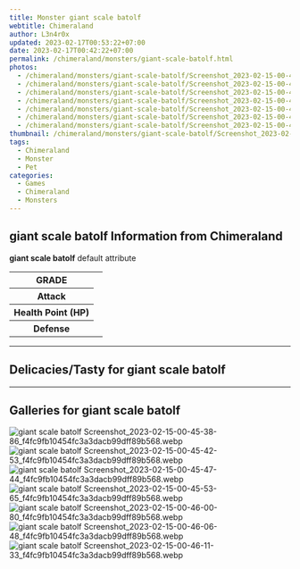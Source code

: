 ```yaml
---
title: Monster giant scale batolf
webtitle: Chimeraland
author: L3n4r0x
updated: 2023-02-17T00:53:22+07:00
date: 2023-02-17T00:42:22+07:00
permalink: /chimeraland/monsters/giant-scale-batolf.html
photos:
  - /chimeraland/monsters/giant-scale-batolf/Screenshot_2023-02-15-00-45-38-86_f4fc9fb10454fc3a3dacb99dff89b568.webp
  - /chimeraland/monsters/giant-scale-batolf/Screenshot_2023-02-15-00-45-42-53_f4fc9fb10454fc3a3dacb99dff89b568.webp
  - /chimeraland/monsters/giant-scale-batolf/Screenshot_2023-02-15-00-45-47-44_f4fc9fb10454fc3a3dacb99dff89b568.webp
  - /chimeraland/monsters/giant-scale-batolf/Screenshot_2023-02-15-00-45-53-65_f4fc9fb10454fc3a3dacb99dff89b568.webp
  - /chimeraland/monsters/giant-scale-batolf/Screenshot_2023-02-15-00-46-00-80_f4fc9fb10454fc3a3dacb99dff89b568.webp
  - /chimeraland/monsters/giant-scale-batolf/Screenshot_2023-02-15-00-46-06-48_f4fc9fb10454fc3a3dacb99dff89b568.webp
  - /chimeraland/monsters/giant-scale-batolf/Screenshot_2023-02-15-00-46-11-33_f4fc9fb10454fc3a3dacb99dff89b568.webp
thumbnail: /chimeraland/monsters/giant-scale-batolf/Screenshot_2023-02-15-00-45-38-86_f4fc9fb10454fc3a3dacb99dff89b568.webp
tags:
  - Chimeraland
  - Monster
  - Pet
categories:
  - Games
  - Chimeraland
  - Monsters
---
```


<section id="bootstrap-wrapper"><link rel="stylesheet" href="https://rawcdn.githack.com/dimaslanjaka/Web-Manajemen/0c3b5aa1813bd4abcd2c11bf3e37928b15c28664/css/bootstrap-5-3-0-alpha3-wrapper.css"/><h2>giant scale batolf Information from Chimeraland</h2><p><b>giant scale batolf</b> default attribute <table><tr><th>GRADE</th><td></td></tr><tr><th>Attack</th><td></td></tr><tr><th>Health Point (HP)</th><td></td></tr><tr><th>Defense</th><td></td></tr></table></p><hr/><h2>Delicacies/Tasty for giant scale batolf</h2><hr/><div id="gallery"><h2>Galleries for giant scale batolf</h2><div class="row"><div class="col-lg-6 col-12"><img src="/chimeraland/monsters/giant-scale-batolf/Screenshot_2023-02-15-00-45-38-86_f4fc9fb10454fc3a3dacb99dff89b568.webp" alt="giant scale batolf Screenshot_2023-02-15-00-45-38-86_f4fc9fb10454fc3a3dacb99dff89b568.webp"/></div><div class="col-lg-6 col-12"><img src="/chimeraland/monsters/giant-scale-batolf/Screenshot_2023-02-15-00-45-42-53_f4fc9fb10454fc3a3dacb99dff89b568.webp" alt="giant scale batolf Screenshot_2023-02-15-00-45-42-53_f4fc9fb10454fc3a3dacb99dff89b568.webp"/></div><div class="col-lg-6 col-12"><img src="/chimeraland/monsters/giant-scale-batolf/Screenshot_2023-02-15-00-45-47-44_f4fc9fb10454fc3a3dacb99dff89b568.webp" alt="giant scale batolf Screenshot_2023-02-15-00-45-47-44_f4fc9fb10454fc3a3dacb99dff89b568.webp"/></div><div class="col-lg-6 col-12"><img src="/chimeraland/monsters/giant-scale-batolf/Screenshot_2023-02-15-00-45-53-65_f4fc9fb10454fc3a3dacb99dff89b568.webp" alt="giant scale batolf Screenshot_2023-02-15-00-45-53-65_f4fc9fb10454fc3a3dacb99dff89b568.webp"/></div><div class="col-lg-6 col-12"><img src="/chimeraland/monsters/giant-scale-batolf/Screenshot_2023-02-15-00-46-00-80_f4fc9fb10454fc3a3dacb99dff89b568.webp" alt="giant scale batolf Screenshot_2023-02-15-00-46-00-80_f4fc9fb10454fc3a3dacb99dff89b568.webp"/></div><div class="col-lg-6 col-12"><img src="/chimeraland/monsters/giant-scale-batolf/Screenshot_2023-02-15-00-46-06-48_f4fc9fb10454fc3a3dacb99dff89b568.webp" alt="giant scale batolf Screenshot_2023-02-15-00-46-06-48_f4fc9fb10454fc3a3dacb99dff89b568.webp"/></div><div class="col-lg-6 col-12"><img src="/chimeraland/monsters/giant-scale-batolf/Screenshot_2023-02-15-00-46-11-33_f4fc9fb10454fc3a3dacb99dff89b568.webp" alt="giant scale batolf Screenshot_2023-02-15-00-46-11-33_f4fc9fb10454fc3a3dacb99dff89b568.webp"/></div></div></div></section>